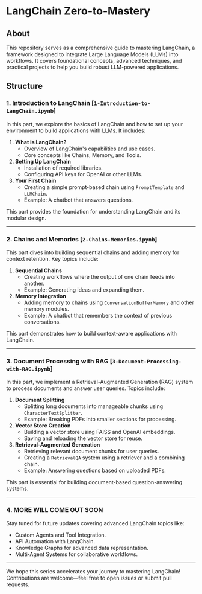 # LangChain Zero-to-Mastery

## About

This repository serves as a comprehensive guide to mastering LangChain, a framework designed to integrate Large Language Models (LLMs) into workflows. It covers foundational concepts, advanced techniques, and practical projects to help you build robust LLM-powered applications.

## Structure

### 1. Introduction to LangChain [`1-Introduction-to-LangChain.ipynb`]

In this part, we explore the basics of LangChain and how to set up your environment to build applications with LLMs. It includes:

1. **What is LangChain?**
   - Overview of LangChain's capabilities and use cases.
   - Core concepts like Chains, Memory, and Tools.
2. **Setting Up LangChain**
   - Installation of required libraries.
   - Configuring API keys for OpenAI or other LLMs.
3. **Your First Chain**
   - Creating a simple prompt-based chain using `PromptTemplate` and `LLMChain`.
   - Example: A chatbot that answers questions.

This part provides the foundation for understanding LangChain and its modular design.

---

### 2. Chains and Memories [`2-Chains-Memories.ipynb`]

This part dives into building sequential chains and adding memory for context retention. Key topics include:

1. **Sequential Chains**
   - Creating workflows where the output of one chain feeds into another.
   - Example: Generating ideas and expanding them.
2. **Memory Integration**
   - Adding memory to chains using `ConversationBufferMemory` and other memory modules.
   - Example: A chatbot that remembers the context of previous conversations.

This part demonstrates how to build context-aware applications with LangChain.

---

### 3. Document Processing with RAG [`3-Document-Processing-with-RAG.ipynb`]

In this part, we implement a Retrieval-Augmented Generation (RAG) system to process documents and answer user queries. Topics include:

1. **Document Splitting**
   - Splitting long documents into manageable chunks using `CharacterTextSplitter`.
   - Example: Breaking PDFs into smaller sections for processing.
2. **Vector Store Creation**
   - Building a vector store using FAISS and OpenAI embeddings.
   - Saving and reloading the vector store for reuse.
3. **Retrieval-Augmented Generation**
   - Retrieving relevant document chunks for user queries.
   - Creating a `RetrievalQA` system using a retriever and a combining chain.
   - Example: Answering questions based on uploaded PDFs.

This part is essential for building document-based question-answering systems.

---

### 4. MORE WILL COME OUT SOON

Stay tuned for future updates covering advanced LangChain topics like:

- Custom Agents and Tool Integration.
- API Automation with LangChain.
- Knowledge Graphs for advanced data representation.
- Multi-Agent Systems for collaborative workflows.

---

We hope this series accelerates your journey to mastering LangChain! Contributions are welcome—feel free to open issues or submit pull requests.
